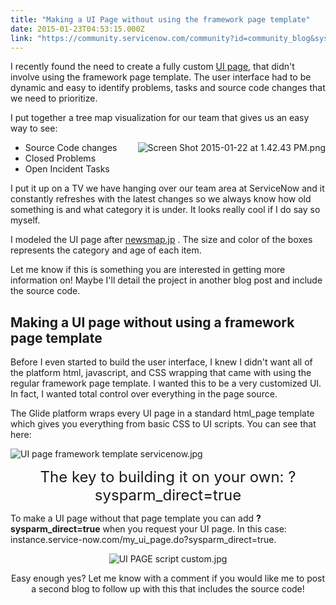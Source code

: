 ```yaml
---
title: "Making a UI Page without using the framework page template"
date: 2015-01-23T04:53:15.000Z
link: "https://community.servicenow.com/community?id=community_blog&sys_id=e26e22eddbd0dbc01dcaf3231f96196e"
---
```

<p>I recently found the need to create a fully custom <a title="ki.servicenow.com/index.php?title=UI_Pages" href="http://wiki.servicenow.com/index.php?title=UI_Pages">UI page</a>, that didn't involve using the framework page template. The user interface had to be dynamic and easy to identify problems, tasks and source code changes that we need to prioritize.</p><p></p><p>I put together a tree map visualization for our team that gives us an easy way to see:</p><p><img   alt="Screen Shot 2015-01-22 at 1.42.43 PM.png" class="image-0 jive-image" src="40588182db9497049c9ffb651f96193a.iix" style="height: auto; width: auto; float: right;"/></p><ul><li>Source Code changes</li><li>Closed Problems</li><li>Open Incident Tasks</li></ul><p></p><p>I put it up on a TV we have hanging over our team area at ServiceNow and it constantly refreshes with the latest changes so we always know how old something is and what category it is under. It looks really cool if I do say so myself.</p><p></p><p>I modeled the UI page after <a title="wsmap.jp/" href="http://newsmap.jp/">newsmap.jp</a> . The size and color of the boxes represents the category and age of each item.</p><p></p><p>Let me know if this is something you are interested in getting more information on! Maybe I'll detail the project in another blog post and include the source code.</p><p></p><h2>Making a UI page without using a framework page template</h2><p></p><p>Before I even started to build the user interface, I knew I didn't want all of the platform html, javascript, and CSS wrapping that came with using the regular framework page template. I wanted this to be a very customized UI. In fact, I wanted total control over everything in the page source.</p><p></p><p>The Glide platform wraps every UI page in a standard html_page template which gives you everything from basic CSS to UI scripts. You can see that here:</p><p></p><p><img   alt="UI page framework template servicenow.jpg" class="image-0 jive-image" src="16962c4adbd0dfc068c1fb651f9619c4.iix" style="height: auto; display: block; margin-left: auto; margin-right: auto;"/></p><p></p><p style="text-align: center;"><span style="font-size: 18pt;">The key to building it on your own: ?sysparm_direct=true</span></p><p></p><p>To make a UI page without that page template you can add <strong>?sysparm_direct=true</strong> when you request your UI page. In this case: instance.service-now.com/my_ui_page.do?sysparm_direct=true.</p><p></p><p style="text-align: center;"><img   alt="UI PAGE script custom.jpg" class="image-1 jive-image" src="c0250846dbd41344e9737a9e0f961922.iix" style="height: auto;"/></p><p style="text-align: left;"></p><p style="text-align: center;">Easy enough yes? Let me know with a comment if you would like me to post a second blog to follow up with this that includes the source code!</p>